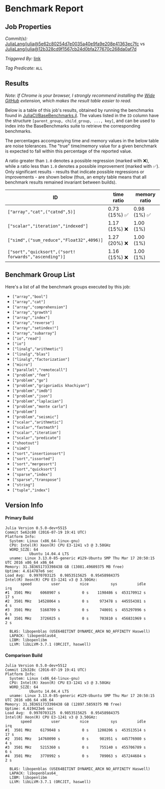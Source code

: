 # Benchmark Report

## Job Properties

*Commit(s):* [JuliaLang/julia@5e62c80254d7e0035a40e9fa9e208e41363ec7fc](https://github.com/JuliaLang/julia/commit/5e62c80254d7e0035a40e9fa9e208e41363ec7fc) vs [JuliaLang/julia@12b328cd9f1567cb24d0bfa277670c268da0af7d](https://github.com/JuliaLang/julia/commit/12b328cd9f1567cb24d0bfa277670c268da0af7d)

*Triggered By:* [link](https://github.com/JuliaLang/julia/pull/16851#issuecomment-233776545)

*Tag Predicate:* `ALL`

## Results

*Note: If Chrome is your browser, I strongly recommend installing the [Wide GitHub](https://chrome.google.com/webstore/detail/wide-github/kaalofacklcidaampbokdplbklpeldpj?hl=en)
extension, which makes the result table easier to read.*

Below is a table of this job's results, obtained by running the benchmarks found in
[JuliaCI/BaseBenchmarks.jl](https://github.com/JuliaCI/BaseBenchmarks.jl). The values
listed in the `ID` column have the structure `[parent_group, child_group, ..., key]`,
and can be used to index into the BaseBenchmarks suite to retrieve the corresponding
benchmarks.

The percentages accompanying time and memory values in the below table are noise tolerances. The "true"
time/memory value for a given benchmark is expected to fall within this percentage of the reported value.

A ratio greater than `1.0` denotes a possible regression (marked with :x:), while a ratio less
than `1.0` denotes a possible improvement (marked with :white_check_mark:). Only significant results - results
that indicate possible regressions or improvements - are shown below (thus, an empty table means that all
benchmark results remained invariant between builds).

| ID | time ratio | memory ratio |
|----|------------|--------------|
| `["array","cat",("catnd",5)]` | 0.73 (15%) :white_check_mark: | 0.98 (1%) :white_check_mark: |
| `["scalar","iteration","indexed"]` | 1.17 (15%) :x: | 1.00 (1%)  |
| `["simd",("sum_reduce","Float32",4096)]` | 1.27 (20%) :x: | 1.00 (1%)  |
| `["sort","quicksort",("sort! forwards","ascending")]` | 1.16 (15%) :x: | 1.00 (1%)  |

## Benchmark Group List

Here's a list of all the benchmark groups executed by this job:

- `["array","bool"]`
- `["array","cat"]`
- `["array","comprehension"]`
- `["array","growth"]`
- `["array","index"]`
- `["array","reverse"]`
- `["array","setindex!"]`
- `["array","subarray"]`
- `["io","read"]`
- `["io"]`
- `["linalg","arithmetic"]`
- `["linalg","blas"]`
- `["linalg","factorization"]`
- `["micro"]`
- `["parallel","remotecall"]`
- `["problem","fem"]`
- `["problem","go"]`
- `["problem","grigoriadis khachiyan"]`
- `["problem","imdb"]`
- `["problem","json"]`
- `["problem","laplacian"]`
- `["problem","monte carlo"]`
- `["problem"]`
- `["problem","seismic"]`
- `["scalar","arithmetic"]`
- `["scalar","fastmath"]`
- `["scalar","iteration"]`
- `["scalar","predicate"]`
- `["shootout"]`
- `["simd"]`
- `["sort","insertionsort"]`
- `["sort","issorted"]`
- `["sort","mergesort"]`
- `["sort","quicksort"]`
- `["sparse","index"]`
- `["sparse","transpose"]`
- `["string"]`
- `["tuple","index"]`

## Version Info

#### Primary Build

```
Julia Version 0.5.0-dev+5515
Commit 5e62c80 (2016-07-19 19:41 UTC)
Platform Info:
  System: Linux (x86_64-linux-gnu)
  CPU: Intel(R) Xeon(R) CPU E3-1241 v3 @ 3.50GHz
  WORD_SIZE: 64
           Ubuntu 14.04.4 LTS
  uname: Linux 3.13.0-85-generic #129-Ubuntu SMP Thu Mar 17 20:50:15 UTC 2016 x86_64 x86_64
Memory: 31.383651733398438 GB (13081.49609375 MB free)
Uptime: 4.614787e6 sec
Load Avg:  0.9970703125  0.9853515625  0.95458984375
Intel(R) Xeon(R) CPU E3-1241 v3 @ 3.50GHz: 
       speed         user         nice          sys         idle          irq
#1  3501 MHz    6068907 s          0 s    1198486 s  453170912 s         17 s
#2  3501 MHz   14528064 s          0 s     973478 s  445554381 s          4 s
#3  3501 MHz    5168709 s          0 s     748691 s  455297096 s          6 s
#4  3501 MHz    3726025 s          0 s     703810 s  456831969 s          2 s

  BLAS: libopenblas (USE64BITINT DYNAMIC_ARCH NO_AFFINITY Haswell)
  LAPACK: libopenblas64_
  LIBM: libopenlibm
  LLVM: libLLVM-3.7.1 (ORCJIT, haswell)

```

#### Comparison Build

```
Julia Version 0.5.0-dev+5512
Commit 12b328c (2016-07-19 19:41 UTC)
Platform Info:
  System: Linux (x86_64-linux-gnu)
  CPU: Intel(R) Xeon(R) CPU E3-1241 v3 @ 3.50GHz
  WORD_SIZE: 64
           Ubuntu 14.04.4 LTS
  uname: Linux 3.13.0-85-generic #129-Ubuntu SMP Thu Mar 17 20:50:15 UTC 2016 x86_64 x86_64
Memory: 31.383651733398438 GB (12897.5859375 MB free)
Uptime: 4.619423e6 sec
Load Avg:  0.9970703125  0.9853515625  0.95458984375
Intel(R) Xeon(R) CPU E3-1241 v3 @ 3.50GHz: 
       speed         user         nice          sys         idle          irq
#1  3501 MHz    6179048 s          0 s    1208206 s  453513514 s         17 s
#2  3501 MHz   14760090 s          0 s     981951 s  445776980 s          4 s
#3  3501 MHz    5215360 s          0 s     755140 s  455706789 s          6 s
#4  3501 MHz    3770992 s          0 s     709063 s  457244684 s          2 s

  BLAS: libopenblas (USE64BITINT DYNAMIC_ARCH NO_AFFINITY Haswell)
  LAPACK: libopenblas64_
  LIBM: libopenlibm
  LLVM: libLLVM-3.7.1 (ORCJIT, haswell)

```

